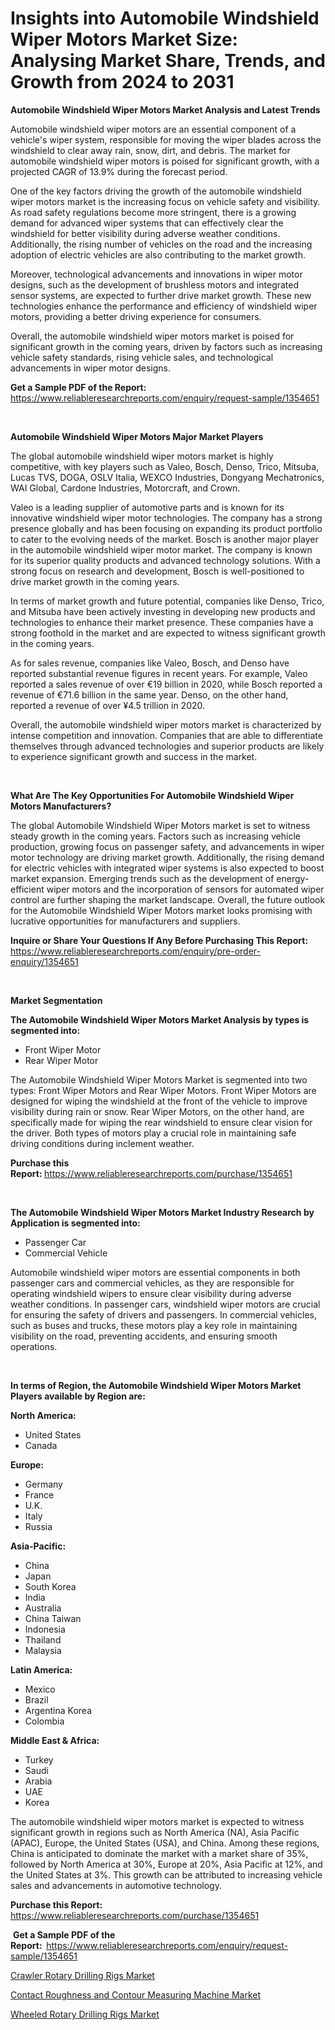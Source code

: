 <p><h1>Insights into Automobile Windshield Wiper Motors Market Size: Analysing Market Share, Trends, and Growth from 2024 to 2031</h1></p><p><strong>Automobile Windshield Wiper Motors Market Analysis and Latest Trends</strong></p>
<p><p>Automobile windshield wiper motors are an essential component of a vehicle's wiper system, responsible for moving the wiper blades across the windshield to clear away rain, snow, dirt, and debris. The market for automobile windshield wiper motors is poised for significant growth, with a projected CAGR of 13.9% during the forecast period.</p><p>One of the key factors driving the growth of the automobile windshield wiper motors market is the increasing focus on vehicle safety and visibility. As road safety regulations become more stringent, there is a growing demand for advanced wiper systems that can effectively clear the windshield for better visibility during adverse weather conditions. Additionally, the rising number of vehicles on the road and the increasing adoption of electric vehicles are also contributing to the market growth.</p><p>Moreover, technological advancements and innovations in wiper motor designs, such as the development of brushless motors and integrated sensor systems, are expected to further drive market growth. These new technologies enhance the performance and efficiency of windshield wiper motors, providing a better driving experience for consumers.</p><p>Overall, the automobile windshield wiper motors market is poised for significant growth in the coming years, driven by factors such as increasing vehicle safety standards, rising vehicle sales, and technological advancements in wiper motor designs.</p></p>
<p><strong>Get a Sample PDF of the Report:&nbsp;</strong> <a href="https://www.reliableresearchreports.com/enquiry/request-sample/1354651">https://www.reliableresearchreports.com/enquiry/request-sample/1354651</a></p>
<p>&nbsp;</p>
<p><strong>Automobile Windshield Wiper Motors Major Market Players</strong></p>
<p><p>The global automobile windshield wiper motors market is highly competitive, with key players such as Valeo, Bosch, Denso, Trico, Mitsuba, Lucas TVS, DOGA, OSLV Italia, WEXCO Industries, Dongyang Mechatronics, WAI Global, Cardone Industries, Motorcraft, and Crown.</p><p>Valeo is a leading supplier of automotive parts and is known for its innovative windshield wiper motor technologies. The company has a strong presence globally and has been focusing on expanding its product portfolio to cater to the evolving needs of the market. Bosch is another major player in the automobile windshield wiper motor market. The company is known for its superior quality products and advanced technology solutions. With a strong focus on research and development, Bosch is well-positioned to drive market growth in the coming years.</p><p>In terms of market growth and future potential, companies like Denso, Trico, and Mitsuba have been actively investing in developing new products and technologies to enhance their market presence. These companies have a strong foothold in the market and are expected to witness significant growth in the coming years.</p><p>As for sales revenue, companies like Valeo, Bosch, and Denso have reported substantial revenue figures in recent years. For example, Valeo reported a sales revenue of over €19 billion in 2020, while Bosch reported a revenue of €71.6 billion in the same year. Denso, on the other hand, reported a revenue of over ¥4.5 trillion in 2020.</p><p>Overall, the automobile windshield wiper motors market is characterized by intense competition and innovation. Companies that are able to differentiate themselves through advanced technologies and superior products are likely to experience significant growth and success in the market.</p></p>
<p>&nbsp;</p>
<p><strong>What Are The Key Opportunities For Automobile Windshield Wiper Motors Manufacturers?</strong></p>
<p><p>The global Automobile Windshield Wiper Motors market is set to witness steady growth in the coming years. Factors such as increasing vehicle production, growing focus on passenger safety, and advancements in wiper motor technology are driving market growth. Additionally, the rising demand for electric vehicles with integrated wiper systems is also expected to boost market expansion. Emerging trends such as the development of energy-efficient wiper motors and the incorporation of sensors for automated wiper control are further shaping the market landscape. Overall, the future outlook for the Automobile Windshield Wiper Motors market looks promising with lucrative opportunities for manufacturers and suppliers.</p></p>
<p><strong>Inquire or Share Your Questions If Any Before Purchasing This Report:</strong> <a href="https://www.reliableresearchreports.com/enquiry/pre-order-enquiry/1354651">https://www.reliableresearchreports.com/enquiry/pre-order-enquiry/1354651</a></p>
<p>&nbsp;</p>
<p><strong>Market Segmentation</strong></p>
<p><strong>The Automobile Windshield Wiper Motors Market Analysis by types is segmented into:</strong></p>
<p><ul><li>Front Wiper Motor</li><li>Rear Wiper Motor</li></ul></p>
<p><p>The Automobile Windshield Wiper Motors Market is segmented into two types: Front Wiper Motors and Rear Wiper Motors. Front Wiper Motors are designed for wiping the windshield at the front of the vehicle to improve visibility during rain or snow. Rear Wiper Motors, on the other hand, are specifically made for wiping the rear windshield to ensure clear vision for the driver. Both types of motors play a crucial role in maintaining safe driving conditions during inclement weather.</p></p>
<p><strong>Purchase this Report:&nbsp;</strong><a href="https://www.reliableresearchreports.com/purchase/1354651">https://www.reliableresearchreports.com/purchase/1354651</a></p>
<p>&nbsp;</p>
<p><strong>The Automobile Windshield Wiper Motors Market Industry Research by Application is segmented into:</strong></p>
<p><ul><li>Passenger Car</li><li>Commercial Vehicle</li></ul></p>
<p><p>Automobile windshield wiper motors are essential components in both passenger cars and commercial vehicles, as they are responsible for operating windshield wipers to ensure clear visibility during adverse weather conditions. In passenger cars, windshield wiper motors are crucial for ensuring the safety of drivers and passengers. In commercial vehicles, such as buses and trucks, these motors play a key role in maintaining visibility on the road, preventing accidents, and ensuring smooth operations.</p></p>
<p>&nbsp;</p>
<p><strong>In terms of Region, the Automobile Windshield Wiper Motors Market Players available by Region are:</strong></p>
<p>
    <p> <strong> North America: </strong>
        <ul>
            <li>United States</li>
            <li>Canada</li>
        </ul>
        </p> 
    <p> <strong> Europe: </strong>
        <ul>
            <li>Germany</li>
            <li>France</li>
            <li>U.K.</li>
            <li>Italy</li>
            <li>Russia</li>
        </ul>
        </p> 
    <p> <strong> Asia-Pacific: </strong>
        <ul>
            <li>China</li>
            <li>Japan</li>
            <li>South Korea</li>
            <li>India</li>
            <li>Australia</li>
            <li>China Taiwan</li>
            <li>Indonesia</li>
            <li>Thailand</li>
            <li>Malaysia</li>
        </ul>
        </p> 
    <p> <strong> Latin America: </strong>
        <ul>
            <li>Mexico</li>
            <li>Brazil</li>
            <li>Argentina Korea</li>
            <li>Colombia</li>
        </ul>
        </p> 
    <p> <strong> Middle East & Africa: </strong>
        <ul>
            <li>Turkey</li>
            <li>Saudi</li>
            <li>Arabia</li>
            <li>UAE</li>
            <li>Korea</li>
        </ul>
    </p>
    </p>
<p><p>The automobile windshield wiper motors market is expected to witness significant growth in regions such as North America (NA), Asia Pacific (APAC), Europe, the United States (USA), and China. Among these regions, China is anticipated to dominate the market with a market share of 35%, followed by North America at 30%, Europe at 20%, Asia Pacific at 12%, and the United States at 3%. This growth can be attributed to increasing vehicle sales and advancements in automotive technology.</p></p>
<p><strong>Purchase this Report: </strong><a href="https://www.reliableresearchreports.com/purchase/1354651">https://www.reliableresearchreports.com/purchase/1354651</a></p>
<p>&nbsp;<strong>Get a Sample PDF of the Report:&nbsp;&nbsp;</strong><a href="https://www.reliableresearchreports.com/enquiry/request-sample/1354651">https://www.reliableresearchreports.com/enquiry/request-sample/1354651</a></p>
<p><strong></strong></p>
<p><p><a href="https://view.publitas.com/reportprime-1/crawler-rotary-drilling-rigs-market-provides-a-comprehensive-analysis-including-a-macro-overview-of-the-market-as-well-as-micro-details-such-as-market-size-and-competitive-landscape/">Crawler Rotary Drilling Rigs Market</a></p><p><a href="https://view.publitas.com/reportprime-1/contact-roughness-and-contour-measuring-machine-market-size-growth-and-forecast-from-2023-2030/">Contact Roughness and Contour Measuring Machine Market</a></p><p><a href="https://view.publitas.com/reportprime-1/wheeled-rotary-drilling-rigs-market-size-share-trends-analysis-report-by-material-by-type-by-end-user-by-region-and-segment-forecasts-2023-2030/">Wheeled Rotary Drilling Rigs Market</a></p></p>